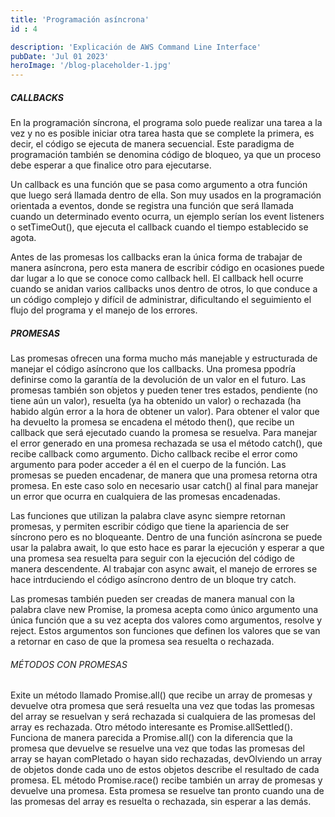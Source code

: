 ```yaml
---
title: 'Programación asíncrona'
id : 4

description: 'Explicación de AWS Command Line Interface'
pubDate: 'Jul 01 2023'
heroImage: '/blog-placeholder-1.jpg'
---
```


##### CALLBACKS
En la programación síncrona, el programa solo puede realizar una tarea a la vez y no es posible iniciar otra tarea hasta que se complete la primera, es decir, el código se ejecuta de manera secuencial. Este paradigma de programación también se denomina código de bloqueo, ya que un proceso debe esperar a que finalice otro para ejecutarse.  

Un callback es una función que se pasa como argumento a otra función que luego será llamada dentro de ella. Son muy usados en la programación orientada a eventos, donde se registra una función que será llamada cuando un determinado evento ocurra, un ejemplo serían los event listeners o setTimeOut(), que ejecuta el callback cuando el tiempo establecido se agota. 

Antes de las promesas los callbacks eran la única forma de trabajar de manera asíncrona, pero esta manera de escribir código en ocasiones puede dar lugar a lo que se conoce como callback hell. El callback hell ocurre cuando se anidan varios callbacks unos dentro de otros, lo que conduce a un código complejo y difícil de administrar, dificultando el seguimiento el flujo del programa y el manejo de los errores.


##### PROMESAS
Las promesas ofrecen una forma mucho más manejable y estructurada de manejar el código asíncrono que los callbacks. Una promesa ppodría definirse como la garantía de la devolución de un valor en el futuro. Las promesas también son objetos y pueden tener tres estados, pendiente (no tiene aún un valor), resuelta (ya ha obtenido un valor) o rechazada (ha habido algún error a la hora de obtener un valor). Para obtener el valor que ha devuelto la promesa se encadena el método then(), que recibe un callback que será ejecutado cuando la promesa se resuelva. Para manejar el error generado en una promesa rechazada se usa el método catch(), que recibe callback como argumento. Dicho callback recibe el error como argumento para poder acceder a él en el cuerpo de la función. Las promesas se pueden encadenar, de manera que una promesa retorna otra promesa. En este caso solo en necesario usar catch() al final para manejar un error que ocurra en cualquiera de las promesas encadenadas. 

Las funciones que utilizan la palabra clave async siempre retornan promesas, y permiten escribir código que tiene la apariencia de ser síncrono pero es no bloqueante. Dentro de una función asíncrona se puede usar la palabra await, lo que esto hace es parar la ejecución y esperar a que una promesa sea resuelta para seguir con la ejecución del código de manera descendente. Al trabajar con async await, el manejo de errores se hace intrduciendo el código asíncrono dentro de un bloque try catch. 

Las promesas también pueden ser creadas de manera manual con la palabra clave new Promise, la promesa acepta como único argumento una única función que a su vez acepta dos valores como argumentos, resolve y reject. Estos argumentos son funciones que definen los valores que se van a retornar en caso de que la promesa sea resuelta o rechazada.

###### MÉTODOS CON PROMESAS
Exite un método llamado Promise.all() que recibe un array de promesas y devuelve otra promesa que será resuelta una vez que todas las promesas del array se resuelvan y será rechazada si cualquiera de las promesas del array es rechazada. Otro método interesante es Promise.allSettled(). Funciona de manera parecida a Promise.all() con la diferencia que la promesa que devuelve se resuelve una vez que todas las promesas del array se hayan comPletado o hayan sido rechazadas, devOlviendo un array de objetos donde cada uno de estos objetos describe el resultado de cada promesa. EL método Promise.race() recibe también un array de promesas y devuelve una promesa. Esta promesa se resuelve tan pronto cuando una de las promesas del array es resuelta o rechazada, sin esperar a las demás. 
